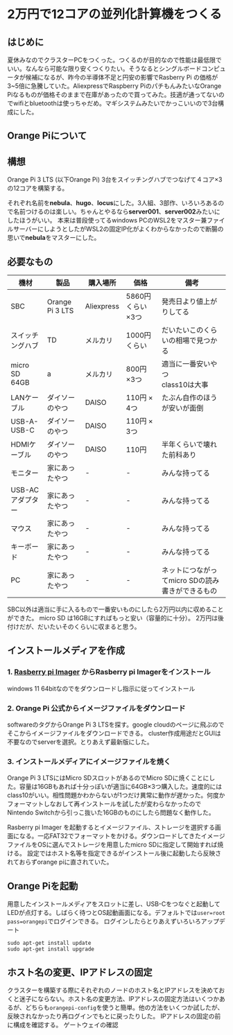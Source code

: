 # 2万円で12コアの並列化計算機をつくる

## はじめに

夏休みなのでクラスターPCをつくった。つくるのが目的なので性能は最低限でいい。なんなら可能な限り安くつくりたい。そうなるとシングルボードコンピュータが候補になるが、昨今の半導体不足と円安の影響でRasberry Pi の価格が3~5倍に急騰していた。AliexpressでRaspberry PiのパチもんみたいなOrange Piなるものが価格そのままで在庫があったので買ってみた。技適が通ってないのでwifiとbluetoothは使っちゃだめ。マギシステムみたいでかっこいいので3台構成にした。

## Orange Piについて

## 構想

Orange Pi 3 LTS (以下Orange Pi)  3台をスイッチングハブでつなげて４コア×3の12コアを構築する。





それぞれ名前を**nebula**、**hugo**、**locus**にした。3人組、3部作、いろいろあるので名前つけるのは楽しい。ちゃんとやるなら**server001**、**server002**みたいにしたほうがいい。
本来は普段使ってるwindows PCのWSL2をマスター兼ファイルサーバーにしようとしたがWSL2の固定IP化がよくわからなかったので断腸の思いで**nebula**をマスターにした。

## 必要なもの

| 機材  | 製品  | 購入場所 | 価格  | 備考  |
| --- | --- | --- | --- | --- |
| SBC | Orange Pi 3 LTS | Aliexpress | 5860円くらい×3つ |発売日より値上がりしてる|
| スイッチングハブ | TD  | メルカリ | 1000円くらい | だいたいこのくらいの相場で見つかる|
| micro SD 64GB | a   | メルカリ | 800円×3つ | 適当に一番安いやつ<br>class10は大事 |
| LANケーブル | ダイソーのやつ | DAISO | 110円 × 4つ | たぶん自作のほうが安いが面倒 |
| USB-A-USB-C | ダイソーのやつ | DAISO | 110円 × 3つ |     |
| HDMIケーブル | ダイソーのやつ | DAISO | 110円 | 半年くらいで壊れた前科あり |
| モニター | 家にあったやつ | -   | -   | みんな持ってる |
| USB-ACアダプター | 家にあったやつ | -   | -   | みんな持ってる |
| マウス | 家にあったやつ | -   | -   | みんな持ってる |
| キーボード | 家にあったやつ | -   | -   | みんな持ってる |
|PC|家にあったやつ|-|-|ネットにつながってmicro SDの読み書きができるもの|
SBC以外は適当に手に入るもので一番安いものにしたら2万円以内に収めることができた。
micro SD は16GBにすればもっと安い（容量的に十分）。
2万円は後付けだが、だいたいそのくらいに収まると思う。

## インストールメディアを作成

### 1\. [Rasberry pi Imager](https://www.raspberrypi.com/software/operating-systems/) からRasberry pi Imagerをインストール

windows 11 64bitなのでをダウンロードし指示に従ってインストール

### 2\. Orange Pi 公式からイメージファイルをダウンロード

softwareのタグからOrange Pi 3 LTSを探す。google cloudのページに飛ぶのでそこからイメージファイルをダウンロードできる。
cluster作成用途だとGUIは不要なのでserverを選択。とりあえず最新版にした。

### 3\. インストールメディアにイメージファイルを焼く

Orange Pi 3 LTSにはMicro SDスロットがあるのでMicro SDに焼くことにした。容量は16GBもあれば十分っぽいが適当に64GB×3つ購入した。速度的にはclass10がいい。相性問題かわからないが1つだけ異常に動作が遅かった。何度かフォーマットしなおして再インストールを試したが変わらなかったのでNintendo Switchから引っこ抜いた16GBのものにしたら問題なく動作した。

Rasberry pi Imager を起動するとイメージファイル、ストレージを選択する画面になる。一応FAT32でフォーマットをかける。ダウンロードしてきたイメージファイルをOSに選んでストレージを用意したmicro SDに指定して開始すれば焼ける。
設定ではホスト名等を指定できるがインストール後に起動したら反映されておらずorange piに直されていた。

## Orange Piを起動

用意したインストールメディアをスロットに差し、USB-Cをつなぐと起動してLEDが点灯する。しばらく待つとOS起動画面になる。デフォルトでは`user=root` `pass=orangepi`でログインできる。
ログインしたらとりあえずいろいろアップデート

```
sudo apt-get install update
sudo apt-get install upgrade
```

## ホスト名の変更、IPアドレスの固定

クラスターを構築する際にそれぞれのノードのホスト名とIPアドレスを決めておくと迷子にならない。ホスト名の変更方法、IPアドレスの固定方法はいくつかあるが、どちらも`orangepi-config`を使うと簡単。他の方法をいくつか試したが、反映されなかったり再ログインでもとに戻ったりした。
IPアドレスの固定の前に構成を確認する。
ゲートウェイの確認
